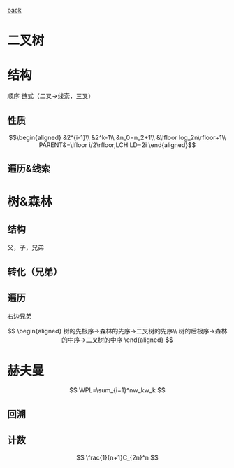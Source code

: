 [back](README.md)


# 二叉树
# 结构
顺序
链式（二叉→线索，三叉）
## 性质
$$\begin{aligned} 
&2^{i-1}\\
&2^k-1\\
&n_0=n_2+1\\
&\lfloor log_2n\rfloor+1\\
PARENT&=\lfloor i/2\rfloor,LCHILD=2i
\end{aligned}$$
## 遍历&线索
# 树&森林
## 结构
父，子，兄弟
## 转化（兄弟）
## 遍历
右边兄弟

$$
\begin{aligned}
    树的先根序→森林的先序→二叉树的先序\\
    树的后根序→森林的中序→二叉树的中序
\end{aligned}
$$

# 赫夫曼
$$
WPL=\sum_{i=1}^nw_kw_k
$$
## 回溯
## 计数
$$
\frac{1}{n+1}C_{2n}^n
$$




